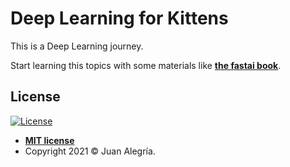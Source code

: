 # Deep Learning for Kittens

This is a Deep Learning journey. 

Start learning this topics with some materials like **[the fastai book](https://github.com/fastai/fastbook)**.

## License

[![License](http://img.shields.io/:license-mit-blue.svg?style=flat-square)](http://badges.mit-license.org)

- **[MIT license](LICENSE)**
- Copyright 2021 © Juan Alegría.
